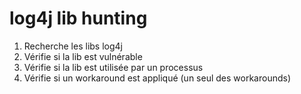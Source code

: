 # log4j lib hunting

1. Recherche les libs log4j
2. Vérifie si la lib est vulnérable
3. Vérifie si la lib est utilisée par un processus
4. Vérifie si un workaround est appliqué (un seul des workarounds)


